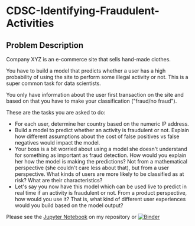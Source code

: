 # CDSC-Identifying-Fraudulent-Activities
## Problem Description
Company XYZ is an e-commerce site that sells hand-made clothes.

You have to build a model that predicts whether a user has a high probability of using the site to perform some illegal activity or not. This is a super common task for data scientists.

You only have information about the user first transaction on the site and based on that you have to make your classification ("fraud/no fraud").

These are the tasks you are asked to do:
* For each user, determine her country based on the numeric IP address.
* Build a model to predict whether an activity is fraudulent or not. Explain how different assumptions about the cost of false positives vs false negatives would impact the model.
* Your boss is a bit worried about using a model she doesn't understand for something as important as fraud detection. How would you explain her how the model is making the predictions? Not from a mathematical perspective (she couldn't care less about that), but from a user perspective. What kinds of users are more likely to be classified as at risk? What are their characteristics?
* Let's say you now have this model which can be used live to predict in real time if an activity is fraudulent or not. From a product perspective, how would you use it? That is, what kind of different user experiences would you build based on the model output?

Please see the [Jupyter Notebook](./notebook/analysis.ipynb) on my repository or [![Binder](https://mybinder.org/badge.svg)](https://mybinder.org/v2/gh/shahab-ai/CDSC-Identifying-Fraudulent-Activities/master?filepath=notebook%2Fanalysis.ipynb)
